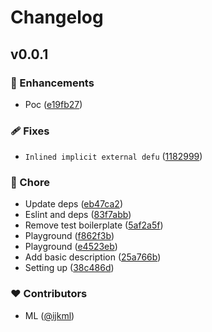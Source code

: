 # Changelog


## v0.0.1


### 🚀 Enhancements

- Poc ([e19fb27](https://github.com/ijkml/nuxima/commit/e19fb27))

### 🩹 Fixes

- `Inlined implicit external defu` ([1182999](https://github.com/ijkml/nuxima/commit/1182999))

### 🏡 Chore

- Update deps ([eb47ca2](https://github.com/ijkml/nuxima/commit/eb47ca2))
- Eslint and deps ([83f7abb](https://github.com/ijkml/nuxima/commit/83f7abb))
- Remove test boilerplate ([5af2a5f](https://github.com/ijkml/nuxima/commit/5af2a5f))
- Playground ([f862f3b](https://github.com/ijkml/nuxima/commit/f862f3b))
- Playground ([e4523eb](https://github.com/ijkml/nuxima/commit/e4523eb))
- Add basic description ([25a766b](https://github.com/ijkml/nuxima/commit/25a766b))
- Setting up ([38c486d](https://github.com/ijkml/nuxima/commit/38c486d))

### ❤️ Contributors

- ML ([@ijkml](http://github.com/ijkml))

